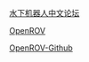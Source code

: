 [水下机器人中文论坛](http://rovmaker.cn)

[OpenROV](https://www.openrov.com/)

[OpenROV-Github](https://github.com/OpenROV)







